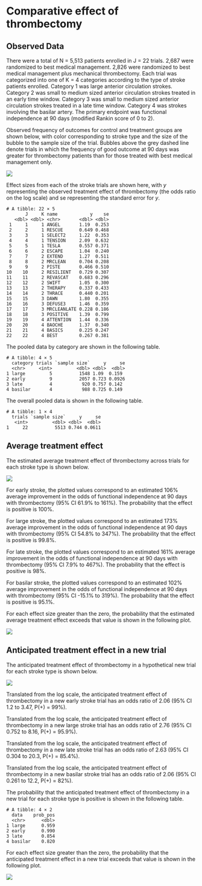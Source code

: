 # Comparative effect of thrombectomy


## Observed Data

There were a total of N = 5,513 patients enrolled in J = 22 trials.
2,687 were randomized to best medical management. 2,826 were randomized
to best medical management plus mechanical thrombectomy. Each trial was
categorized into one of K = 4 categories according to the type of stroke
patients enrolled. Category 1 was large anterior circulation strokes.
Category 2 was small to medium sized anterior circulation strokes
treated in an early time window. Category 3 was small to medium sized
anterior circulation strokes treated in a late time window. Category 4
was strokes involving the basilar artery. The primary endpoint was
functional independence at 90 days (modified Rankin score of 0 to 2).

Observed frequency of outcomes for control and treatment groups are
shown below, with color corresponding to stroke type and the size of the
bubble to the sample size of the trial. Bubbles above the grey dashed
line denote trials in which the frequency of good outcome at 90 days was
greater for thrombectomy patients than for those treated with best
medical management only.

![](images/scatter_plot-01.png)

Effect sizes from each of the stroke trials are shown here, with $y$
representing the observed treatment effect of thrombectomy (the odds
ratio on the log scale) and $\text{se}$ representing the standard error
for $y$.

    # A tibble: 22 × 5
           J     K name            y    se
       <dbl> <dbl> <chr>       <dbl> <dbl>
     1     1     1 ANGEL       1.19  0.253
     2     2     1 RESCUE      0.649 0.468
     3     3     1 SELECT2     1.22  0.353
     4     4     1 TENSION     2.09  0.632
     5     5     1 TESLA       0.557 0.371
     6     6     2 ESCAPE      1.04  0.240
     7     7     2 EXTEND      1.27  0.511
     8     8     2 MRCLEAN     0.704 0.208
     9     9     2 PISTE       0.466 0.510
    10    10     2 RESILIENT   0.729 0.307
    11    11     2 REVASCAT    0.683 0.296
    12    12     2 SWIFT       1.05  0.300
    13    13     2 THERAPY     0.337 0.433
    14    14     2 THRACE      0.440 0.201
    15    15     3 DAWN        1.80  0.355
    16    16     3 DEFUSE3     1.46  0.359
    17    17     3 MRCLEANLATE 0.228 0.186
    18    18     3 POSITIVE    1.39  0.799
    19    19     4 ATTENTION   1.44  0.336
    20    20     4 BAOCHE      1.37  0.340
    21    21     4 BASICS      0.225 0.247
    22    22     4 BEST        0.267 0.381

The pooled data by category are shown in the following table.

    # A tibble: 4 × 5
      category trials `sample size`     y     se
      <chr>     <int>         <dbl> <dbl>  <dbl>
    1 large         5          1548 1.09  0.159 
    2 early         9          2057 0.723 0.0926
    3 late          4           920 0.757 0.142 
    4 basilar       4           988 0.725 0.149 

The overall pooled data is shown in the following table.

    # A tibble: 1 × 4
      trials `sample size`     y     se
       <int>         <dbl> <dbl>  <dbl>
    1     22          5513 0.744 0.0611

## Average treatment effect

The estimated average treatment effect of thrombectomy across trials for
each stroke type is shown below.

![](images/histogram_posterior.png)

For early stroke, the plotted values correspond to an estimated 106%
average improvement in the odds of functional independence at 90 days
with thrombectomy (95% CI 61.9% to 161%). The probability that the
effect is positive is 100%.

For large stroke, the plotted values correspond to an estimated 173%
average improvement in the odds of functional independence at 90 days
with thrombectomy (95% CI 54.8% to 347%). The probability that the
effect is positive is 99.8%.

For late stroke, the plotted values correspond to an estimated 161%
average improvement in the odds of functional independence at 90 days
with thrombectomy (95% CI 7.9% to 467%). The probability that the effect
is positive is 98%.

For basilar stroke, the plotted values correspond to an estimated 102%
average improvement in the odds of functional independence at 90 days
with thrombectomy (95% CI -15.1% to 319%). The probability that the
effect is positive is 95.1%.

For each effect size greater than the zero, the probability that the
estimated average treatment effect exceeds that value is shown in the
following plot.

![](images/ccdf_posterior-02.png)

## Anticipated treatment effect in a new trial

The anticipated treatment effect of thrombectomy in a hypothetical new
trial for each stroke type is shown below.

![](images/histogram_predictive.png)

Translated from the log scale, the anticipated treatment effect of
thrombectomy in a new early stroke trial has an odds ratio of 2.06 (95%
CI 1.2 to 3.47, P(+) = 99%).

Translated from the log scale, the anticipated treatment effect of
thrombectomy in a new large stroke trial has an odds ratio of 2.76 (95%
CI 0.752 to 8.16, P(+) = 95.9%).

Translated from the log scale, the anticipated treatment effect of
thrombectomy in a new late stroke trial has an odds ratio of 2.63 (95%
CI 0.304 to 20.3, P(+) = 85.4%).

Translated from the log scale, the anticipated treatment effect of
thrombectomy in a new basilar stroke trial has an odds ratio of 2.06
(95% CI 0.261 to 12.2, P(+) = 82%).

The probability that the anticipated treatment effect of thrombectomy in
a new trial for each stroke type is positive is shown in the following
table.

    # A tibble: 4 × 2
      data    prob_pos
      <chr>      <dbl>
    1 large      0.959
    2 early      0.990
    3 late       0.854
    4 basilar    0.820

For each effect size greater than the zero, the probability that the
anticipated treatment effect in a new trial exceeds that value is shown
in the following plot.

![](images/ccdf_predictive-01.png)
